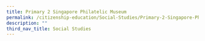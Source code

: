 ```yaml
---
title: Primary 2 Singapore Philatelic Museum
permalink: /citizenship-education/Social-Studies/Primary-2-Singapore-Philatelic-Museum/
description: ""
third_nav_title: Social Studies
---
```

